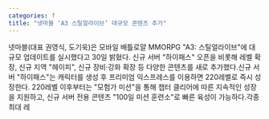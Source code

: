 ```yaml
---
categories: f
title: "넷마블 ‘A3 스틸얼라이브’ 대규모 콘텐츠 추가"
---
```

넷마블(대표 권영식, 도기욱)은 모바일 배틀로얄 MMORPG "A3: 스틸얼라이브"에 대규모 업데이트를 실시했다고 30일 밝혔다. 신규 서버 "하이패스" 오픈을 비롯해 레벨 확장, 신규 지역 "헤이피", 신규 장비·강화 확장 등 다양한 콘텐츠를 새로 추가했다.신규 서버 "하이패스"는 캐릭터를 생성 후 프리미엄 익스프레스를 이용하면 220레벨로 즉시 성장한다. 220레벨 이후부터는 "모험가 미션"을 통해 챕터 클리어에 따른 지속적인 성장을 지원하고, 신규 서버 전용 콘텐츠 "100일 미션 훈련소"로 빠른 육성이 가능하다.각종 최대 레